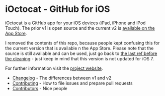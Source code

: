 # iOctocat - GitHub for iOS

iOctocat is a GitHub app for your iOS devices (iPad, iPhone and iPod Touch).
The prior v1 is open source and the current v2 is [available on the App Store](http://ioctocat.com/appstore-iphone).

I removed the contents of this repo, because people kept confusing this for the current version that is
available n the App Store. Please note that the source is still available and can be used, just go back
to [the last ref before the cleaning](https://github.com/dennisreimann/ioctocat/tree/f6a31575707b0a51609a40bb32089eea97841612) - just keep
in mind that this version is not updated for iOS 7.

For further information visit the [project website](http://ioctocat.com).

  * [Changelog](CHANGELOG-v2.md) - The differences between v1 and v2
  * [Contributing](CONTRIBUTING.md) - How to file issues and prepare pull requests
  * [Contributors](/dennisreimann/ioctocat/contributors) - Nice people
